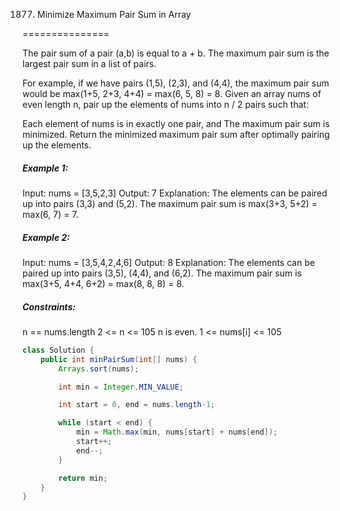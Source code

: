 1877. Minimize Maximum Pair Sum in Array

===============

The pair sum of a pair (a,b) is equal to a + b. The maximum pair sum is the largest pair sum in a list of pairs.

For example, if we have pairs (1,5), (2,3), and (4,4), the maximum pair sum would be max(1+5, 2+3, 4+4) = max(6, 5, 8) = 8.
Given an array nums of even length n, pair up the elements of nums into n / 2 pairs such that:

Each element of nums is in exactly one pair, and
The maximum pair sum is minimized.
Return the minimized maximum pair sum after optimally pairing up the elements.

##### Example 1:

Input: nums = [3,5,2,3]
Output: 7
Explanation: The elements can be paired up into pairs (3,3) and (5,2).
The maximum pair sum is max(3+3, 5+2) = max(6, 7) = 7.

##### Example 2:

Input: nums = [3,5,4,2,4,6]
Output: 8
Explanation: The elements can be paired up into pairs (3,5), (4,4), and (6,2).
The maximum pair sum is max(3+5, 4+4, 6+2) = max(8, 8, 8) = 8.

##### Constraints:

n == nums.length
2 <= n <= 105
n is even.
1 <= nums[i] <= 105

```java
class Solution {
    public int minPairSum(int[] nums) {
        Arrays.sort(nums);

        int min = Integer.MIN_VALUE;

        int start = 0, end = nums.length-1;

        while (start < end) {
            min = Math.max(min, nums[start] + nums[end]);
            start++;
            end--;
        }

        return min;
    }
}
```

